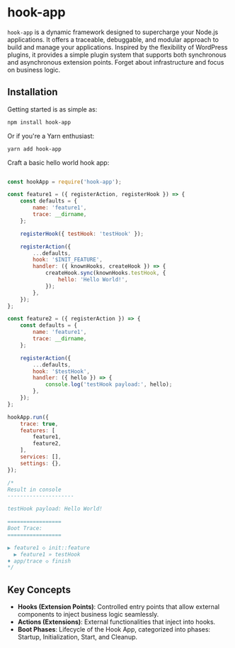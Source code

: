 
# hook-app

`hook-app` is a dynamic framework designed to supercharge your Node.js applications. It offers a traceable, debuggable, and modular approach to build and manage your applications. Inspired by the flexibility of WordPress plugins, it provides a simple plugin system that supports both synchronous and asynchronous extension points. Forget about infrastructure and focus on business logic.

## Installation

Getting started is as simple as:

```bash
npm install hook-app
```

Or if you're a Yarn enthusiast:

```bash
yarn add hook-app
```

Craft a basic hello world hook app:

```javascript

const hookApp = require('hook-app');

const feature1 = ({ registerAction, registerHook }) => {
    const defaults = {
        name: 'feature1',
        trace: __dirname,
    };

    registerHook({ testHook: 'testHook' });

    registerAction({
        ...defaults,
        hook: '$INIT_FEATURE',
        handler: ({ knownHooks, createHook }) => {
            createHook.sync(knownHooks.testHook, {
                hello: 'Hello World!',
            });
        },
    });
};

const feature2 = ({ registerAction }) => {
    const defaults = {
        name: 'feature1',
        trace: __dirname,
    };

    registerAction({
        ...defaults,
        hook: '$testHook',
        handler: ({ hello }) => {
            console.log('testHook payload:', hello);
        },
    });
};

hookApp.run({
    trace: true,
    features: [
        feature1,
        feature2,
    ],
    services: [],
    settings: {},
});

/*
Result in console
---------------------

testHook payload: Hello World!

=================
Boot Trace:
=================

▶ feature1 ◇ init::feature
  ▶ feature1 » testHook
♦ app/trace ◇ finish
*/

```

## Key Concepts

- **Hooks (Extension Points)**: Controlled entry points that allow external components to inject business logic seamlessly.
- **Actions (Extensions)**: External functionalities that inject into hooks.
- **Boot Phases**: Lifecycle of the Hook App, categorized into phases: Startup, Initialization, Start, and Cleanup.




